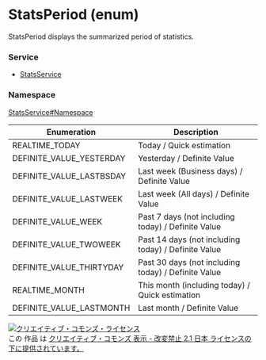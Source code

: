 # StatsPeriod (enum)
StatsPeriod displays the summarized period of statistics.
### Service
+ [StatsService](../../services/StatsService.md)

### Namespace
[StatsService#Namespace](../../services/StatsService.md#namespace)


| Enumeration | Description |
|---|---|
| REALTIME_TODAY| Today / Quick estimation |
| DEFINITE_VALUE_YESTERDAY| Yesterday / Definite Value |
| DEFINITE_VALUE_LASTBSDAY| Last week (Business days) / Definite Value |
| DEFINITE_VALUE_LASTWEEK| Last week (All days) / Definite Value |
| DEFINITE_VALUE_WEEK| Past 7 days (not including today) / Definite Value |
| DEFINITE_VALUE_TWOWEEK| Past 14 days (not including today) / Definite Value |
| DEFINITE_VALUE_THIRTYDAY| Past 30 days (not including today) / Definite Value |
| REALTIME_MONTH| This month (including today) / Quick estimation |
| DEFINITE_VALUE_LASTMONTH| Last month / Definite Value |

<a rel="license" href="http://creativecommons.org/licenses/by-nd/2.1/jp/"><img alt="クリエイティブ・コモンズ・ライセンス" style="border-width:0" src="https://i.creativecommons.org/l/by-nd/2.1/jp/88x31.png" /></a><br />この 作品 は <a rel="license" href="http://creativecommons.org/licenses/by-nd/2.1/jp/">クリエイティブ・コモンズ 表示 - 改変禁止 2.1 日本 ライセンスの下に提供されています。</a>

